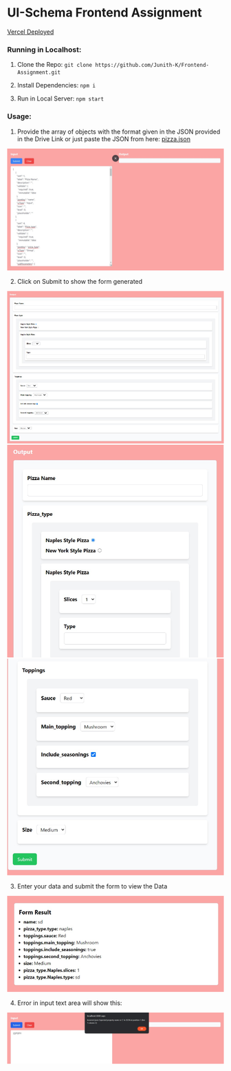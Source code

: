 # UI-Schema Frontend Assignment

[Vercel Deployed](https://frontend-assignment-junith.vercel.app/)

### Running in Localhost:      

1. Clone the Repo: `git clone https://github.com/Junith-K/Frontend-Assignment.git`

2. Install Dependencies: `npm i`

3. Run in Local Server: `npm start`

### Usage:

1. Provide the array of objects with the format given in the JSON provided in the Drive Link or just paste the JSON from here: [pizza.json](https://drive.google.com/file/d/1RUU_ueF9BbQRLReuX88w8PWe2jsz3Z3C/view)

![image](images/input.jpeg)

2. Click on Submit to show the form generated

![image](images/form1.jpeg)
![image](images/form2.jpeg)
![image](images/form3.jpeg)

3. Enter your data and submit the form to view the Data

![image](images/output.jpeg)

4. Error in input text area will show this:

![image](images/error.jpeg)